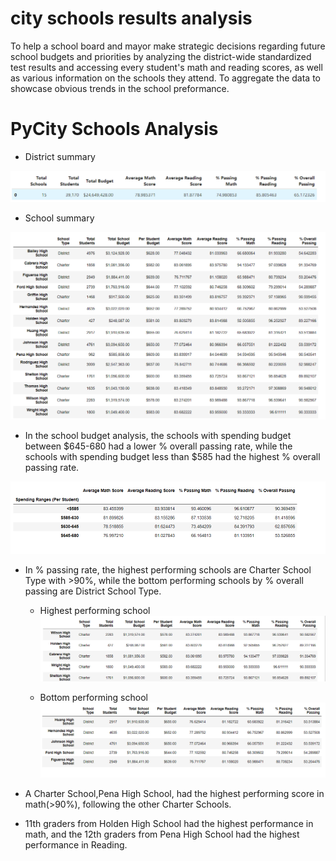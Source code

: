 # city schools results analysis

To help a school board and mayor make strategic decisions regarding future school budgets and priorities by  analyzing the district-wide standardized test results and accessing every student's math and reading scores, as well as various information on the schools they attend. To aggregate the data to showcase obvious trends in the school preformance.

# PyCity Schools Analysis
* District summary

![Alt text](<Screenshot 2023-10-25 042635.png>)

* School summary

![Alt text](<Screenshot 2023-10-25 043523.png>)

* In the school budget analysis, the schools with spending budget between $645-680 had a lower % overall passing rate, while the schools with spending budget less than $585 had the highest % overall passing rate.

![Alt text](<Screenshot 2023-10-25 044133.png>)

* In % passing rate, the highest performing schools are Charter School Type with >90%, while the bottom performing schools by % overall passing are District School Type.
  * Highest performing school
![Alt text](<Screenshot 2023-10-25 044430.png>)

  * Bottom performing school
  ![Alt text](<Screenshot 2023-10-25 044529.png>)
  
* A Charter School,Pena High School, had the highest performing score in math(>90%), following the other Charter Schools.

* 11th graders from Holden High School had the highest performance in math, and the 12th graders from Pena High School had the highest performance in Reading.
